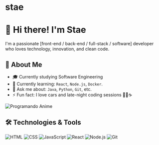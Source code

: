 # stae

# 👋 Hi there! I'm Stae

I'm a passionate [front-end / back-end / full-stack / software] developer who loves technology, innovation, and clean code.


## 🚀 About Me

- 🎓 Currently studying Software Engineering
- 🌱 Currently learning: `React`, `Node.js`, `Docker`.
- 💬 Ask me about: `Java`, `Python`, `Git`, etc.
- ⚡ Fun fact: I love cars and late-night coding sessions 👨‍💻☕

![Programando Anime](https://media.giphy.com/media/l0IylOP3cVZlq5Jvi/giphy.gif)


## 🛠️ Technologies & Tools

![HTML](https://img.shields.io/badge/HTML-E34F26?style=for-the-badge&logo=html5&logoColor=fff)
![CSS](https://img.shields.io/badge/CSS-1572B6?style=for-the-badge&logo=css3)
![JavaScript](https://img.shields.io/badge/JavaScript-F7DF1E?style=for-the-badge&logo=javascript&logoColor=000)
![React](https://img.shields.io/badge/React-20232A?style=for-the-badge&logo=react&logoColor=61DAFB)
![Node.js](https://img.shields.io/badge/Node.js-339933?style=for-the-badge&logo=nodedotjs&logoColor=white)
![Git](https://img.shields.io/badge/Git-F05032?style=for-the-badge&logo=git&logoColor=fff)




